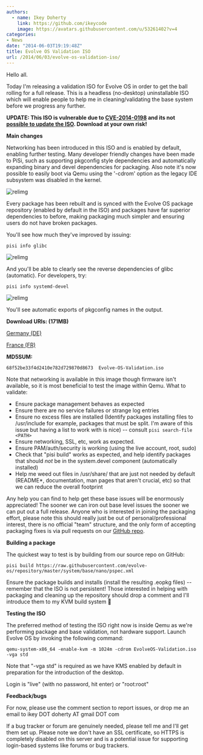 ```yaml
---
authors:
  - name: Ikey Doherty
    link: https://github.com/ikeycode
    image: https://avatars.githubusercontent.com/u/53261402?v=4
categories:
- News
date: "2014-06-03T19:19:48Z"
title: Evolve OS Validation ISO
url: /2014/06/03/evolve-os-validation-iso/
---
```


Hello all.

Today I'm releasing a validation ISO for Evolve OS in order to get the ball rolling for a full release. This is a headless (no-desktop) uninstallable ISO which will enable 
people to help me in cleaning/validating the base system before we progress any further.

**UPDATE: This ISO is vulnerable due to [CVE-2014-0198](http://cve.mitre.org/cgi-bin/cvename.cgi?name=CVE-2014-0198) and its not [possible to update the ISO](https://solus-project.com/project/os/issues/OS-4). Download at your own risk!**
<!--more-->

**Main changes**

Networking has been introduced in this ISO and is enabled by default, enabling further testing. Many developer friendly changes have been made to PiSi, such as supporting pkgconfig style dependencies and automatically expanding binary and devel dependencies for packaging. Also note it's now possible to easily boot via Qemu using the '-cdrom' option as the legacy IDE subsystem was disabled in the kernel.

![relimg](Screenshot-from-2014-06-03-200805.png)

Every package has been rebuilt and is synced with the Evolve OS package repository (enabled by default in the ISO) and packages have far superior dependencies 
to before, making packaging much simpler and ensuring users do not have broken packages.

You'll see how much they've improved by issuing:

```
pisi info glibc
```

![relimg](Screenshot-from-2014-06-03-200423.png)

And you'll be able to clearly see the reverse dependencies of glibc (automatic). For developers, try:

```
pisi info systemd-devel
```

![relimg](Screenshot-from-2014-06-03-200613.png)

You'll see automatic exports of pkgconfig names in the output.

**Download URIs: (171MB)**

[Germany (DE)](http://mirror.layerjet.com/evolveos/images/Evolve-OS-Validation.iso)

[France (FR)](http://mirror6.layerjet.com/evolveos/images/Evolve-OS-Validation.iso)

**MD5SUM:**

```
68f52be33f4d2410e782d729870d8673  Evolve-OS-Validation.iso
```

Note that networking is available in this image though firmware isn't available, so it is most beneficial to test the image within Qemu. What to validate:

* Ensure package management behaves as expected
* Ensure there are no service failures or strange log entries
* Ensure no excess files are installed (Identify packages installing files to /usr/include for example, packages that must be split. I'm aware of this issue but having a list to 
work with is nice) -- consult `pisi search-file <PATH>`
* Ensure networking, SSL, etc, work as expected.
* Ensure PAM/auth/security is working (using the live account, root, sudo)
* Check that "pisi build" works as expected, and help identify packages that should *not* be in the system.devel component (automatically installed)
* Help me weed out files in /usr/share/ that are just not needed by default (README*, documentation, man pages that aren't crucial, etc) so that we can reduce the 
overall footprint

Any help you can find to help get these base issues will be enormously appreciated! The sooner we can iron out base level issues the sooner we can put out a full release. 
Anyone who is interested in joining the packaging effort, please note this should really just be out of personal/professional interest, there is no official "team" structure, 
and the only form of accepting packaging fixes is via pull requests on our [GitHub repo](https://github.com/solus-project/repository).

**Building a package**

The quickest way to test is by building from our source repo on GitHub:

```
pisi build https://raw.githubusercontent.com/evolve-os/repository/master/system/base/nano/pspec.xml
```

Ensure the package builds and installs (install the resulting .eopkg files) -- remember that the ISO is not persistent! Those interested in helping with packaging and 
cleaning up the repository should drop a comment and I'll introduce them to my KVM build system 🙂

**Testing the ISO**

The preferred method of testing the ISO right now is inside Qemu as we're performing package and base validation, not hardware support. Launch Evolve OS by invoking 
the following command:

```
qemu-system-x86_64 -enable-kvm -m 1024m -cdrom EvolveOS-Validation.iso -vga std
```

Note that "-vga std" is required as we have KMS enabled by default in preparation for the introduction of the desktop.

Login is "live" (with no password, hit enter) or "root:root"

**Feedback/bugs**

For now, please use the comment section to report issues, or drop me an email to ikey DOT doherty AT gmail DOT com

If a bug tracker or forum are genuinely needed, please tell me and I'll get them set up. Please note we don't have an SSL certificate, so HTTPS is completely 
disabled on this server and is a potential issue for supporting login-based systems like forums or bug trackers.

